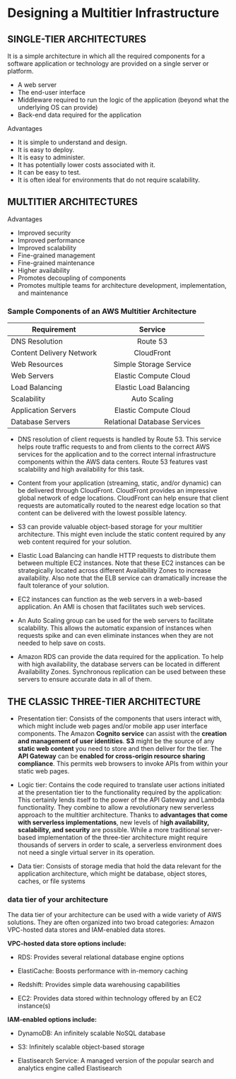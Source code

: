 # Designing a Multitier Infrastructure

## SINGLE-TIER ARCHITECTURES

It is a simple architecture in which all the required components for a software application or technology are provided on a single server or platform.

- A web server
- The end-user interface
- Middleware required to run the logic of the application (beyond what the underlying OS can provide)
- Back-end data required for the application

Advantages

- It is simple to understand and design.
- It is easy to deploy.
- It is easy to administer.
- It has potentially lower costs associated with it.
- It can be easy to test.
- It is often ideal for environments that do not require scalability.

## MULTITIER ARCHITECTURES

Advantages

- Improved security
- Improved performance
- Improved scalability
- Fine-grained management
- Fine-grained maintenance
- Higher availability
- Promotes decoupling of components
- Promotes multiple teams for architecture development, implementation, and maintenance

### Sample Components of an AWS Multitier Architecture

| Requirement              |           Service            |
| ------------------------ | :--------------------------: |
| DNS Resolution           |           Route 53           |
| Content Delivery Network |          CloudFront          |
| Web Resources            |    Simple Storage Service    |
| Web Servers              |    Elastic Compute Cloud     |
| Load Balancing           |    Elastic Load Balancing    |
| Scalability              |         Auto Scaling         |
| Application Servers      |    Elastic Compute Cloud     |
| Database Servers         | Relational Database Services |

- DNS resolution of client requests is handled by Route 53. This service helps route traffic requests to and from clients to the correct AWS services for the application and to the correct internal infrastructure components within the AWS data centers. Route 53 features vast scalability and high availability for this task.

- Content from your application (streaming, static, and/or dynamic) can be delivered through CloudFront. CloudFront provides an impressive global network of edge locations. CloudFront can help ensure that client requests are automatically routed to the nearest edge location so that content can be delivered with the lowest possible latency.

- S3 can provide valuable object-based storage for your multitier architecture. This might even include the static content required by any web content required for your solution.

- Elastic Load Balancing can handle HTTP requests to distribute them between multiple EC2 instances. Note that these EC2 instances can be strategically located across different Availability Zones to increase availability. Also note that the ELB service can dramatically increase the fault tolerance of your solution.

- EC2 instances can function as the web servers in a web-based application. An AMI is chosen that facilitates such web services.

- An Auto Scaling group can be used for the web servers to facilitate scalability. This allows the automatic expansion of instances when requests spike and can even eliminate instances when they are not needed to help save on costs.

- Amazon RDS can provide the data required for the application. To help with high availability, the database servers can be located in different Availability Zones. Synchronous replication can be used between these servers to ensure accurate data in all of them.

## THE CLASSIC THREE-TIER ARCHITECTURE

- Presentation tier: Consists of the components that users interact with, which might include web pages and/or mobile app user interface components. The Amazon **Cognito service** can assist with the **creation and management of user identities**. **S3** might be the source of any **static web content** you need to store and then deliver for the tier. The **API Gateway** can be **enabled for cross-origin resource sharing compliance**. This permits web browsers to invoke APIs from within your static web pages.

- Logic tier: Contains the code required to translate user actions initiated at the presentation tier to the functionality required by the application: This certainly lends itself to the power of the API Gateway and Lambda functionality. They combine to allow a revolutionary new serverless approach to the multitier architecture. Thanks to **advantages that come with serverless implementations**, new levels of h**igh availability, scalability, and security** are possible. While a more traditional server-based implementation of the three-tier architecture might require thousands of servers in order to scale, a serverless environment does not need a single virtual server in its operation.

- Data tier: Consists of storage media that hold the data relevant for the application architecture, which might be database, object stores, caches, or file systems

### data tier of your architecture

The data tier of your architecture can be used with a wide variety of AWS solutions. They are often organized into two broad categories: Amazon VPC-hosted data stores and IAM-enabled data stores.

**VPC-hosted data store options include:**

- RDS: Provides several relational database engine options

- ElastiCache: Boosts performance with in-memory caching

- Redshift: Provides simple data warehousing capabilities

- EC2: Provides data stored within technology offered by an EC2 instance(s)

**IAM-enabled options include:**

- DynamoDB: An infinitely scalable NoSQL database

- S3: Infinitely scalable object-based storage

- Elastisearch Service: A managed version of the popular search and analytics engine called Elastisearch
